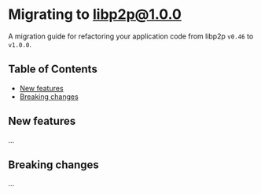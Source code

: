# Migrating to libp2p@1.0.0 <!-- omit in toc -->

A migration guide for refactoring your application code from libp2p `v0.46` to `v1.0.0`.

## Table of Contents <!-- omit in toc -->

- [New features](#new-features)
- [Breaking changes](#breaking-changes)

## New features

...

## Breaking changes

...

